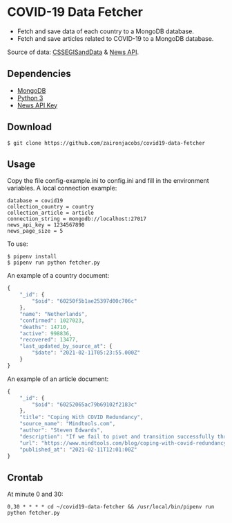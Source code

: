 COVID-19 Data Fetcher
=================

* Fetch and save data of each country to a MongoDB database.
* Fetch and save articles related to COVID-19 to a MongoDB database.

Source of data: [CSSEGISandData](https://github.com/CSSEGISandData/COVID-19) & [News API](https://newsapi.org/).

## Dependencies

- [MongoDB](https://www.mongodb.com/)
- [Python 3](https://www.python.org/downloads/)
- [News API Key](https://newsapi.org/)

## Download

```console
$ git clone https://github.com/zaironjacobs/covid19-data-fetcher
```

## Usage

Copy the file config-example.ini to config.ini and fill in the environment variables. A local connection example:

```
database = covid19
collection_country = country
collection_article = article
connection_string = mongodb://localhost:27017
news_api_key = 1234567890
news_page_size = 5
```

To use:

```console
$ pipenv install
$ pipenv run python fetcher.py
```

An example of a country document:

```javascript
{
    "_id": {
        "$oid": "60250f5b1ae25397d00c706c"
    },
    "name": "Netherlands",
    "confirmed": 1027023,
    "deaths": 14710,
    "active": 998836,
    "recovered": 13477,
    "last_updated_by_source_at": {
        "$date": "2021-02-11T05:23:55.000Z"
    }
}
```

An example of an article document:

```javascript
{
    "_id": {
        "$oid": "60252065ac79b69102f2183c"
    },
    "title": "Coping With COVID Redundancy",
    "source_name": "Mindtools.com",
    "author": "Steven Edwards",
    "description": "If we fail to pivot and transition successfully through...",
    "url": "https://www.mindtools.com/blog/coping-with-covid-redundancy/",
    "published_at": "2021-02-11T12:01:00Z"
}
```

## Crontab

At minute 0 and 30:

```
0,30 * * * * cd ~/covid19-data-fetcher && /usr/local/bin/pipenv run python fetcher.py
```
